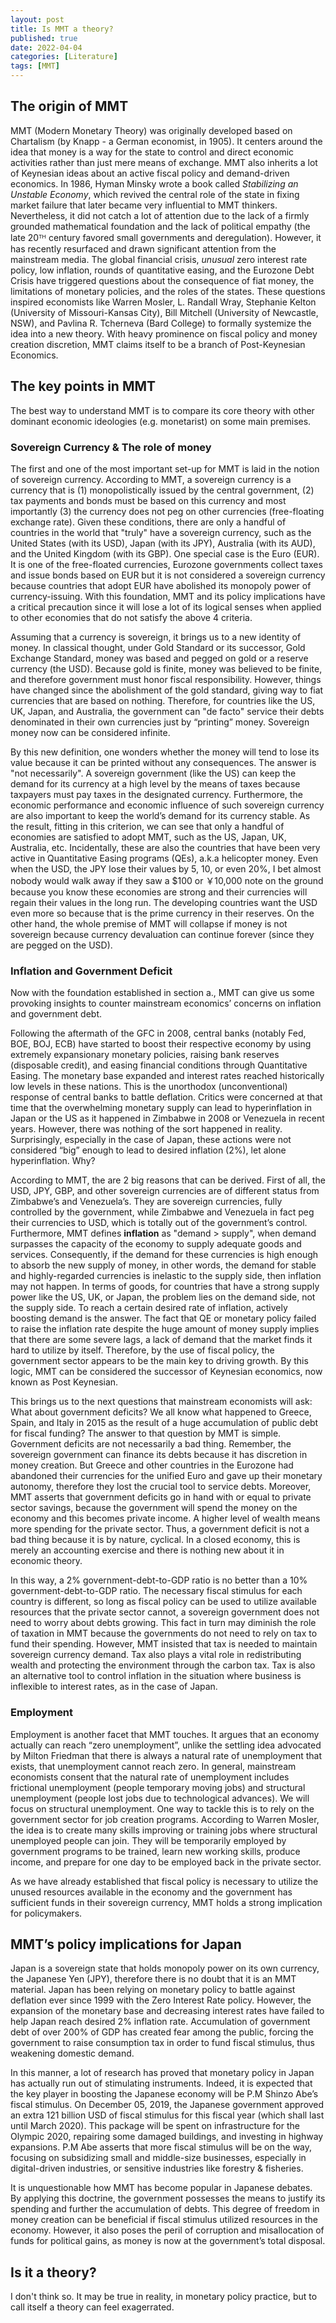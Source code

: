 ```yaml
---
layout: post
title: Is MMT a theory?
published: true
date: 2022-04-04
categories: [Literature]
tags: [MMT]
---
```


## The origin of MMT

MMT (Modern Monetary Theory) was originally developed based on Chartalism (by Knapp - a German economist, in 1905). It centers around the idea that money is a way for the state to control and direct economic activities rather than just mere means of exchange. MMT also inherits a lot of Keynesian ideas about an active fiscal policy and demand-driven economics. In 1986, Hyman Minsky wrote a book called *Stabilizing an Unstable Economy*, which revived the central role of the state in fixing market failure that later became very influential to MMT thinkers. Nevertheless, it did not catch a lot of attention due to the lack of a firmly grounded mathematical foundation and the lack of political empathy (the late 20ᵀᴴ century favored small governments and deregulation). However, it has recently resurfaced and drawn significant attention from the mainstream media. The global financial crisis, *unusual* zero interest rate policy, low inflation, rounds of quantitative easing, and the Eurozone Debt Crisis have triggered questions about the consequence of fiat money, the limitations of monetary policies, and the roles of the states. These questions inspired economists like Warren Mosler, L. Randall Wray, Stephanie Kelton (University of Missouri-Kansas City), Bill Mitchell (University of Newcastle, NSW), and Pavlina R. Tcherneva (Bard College) to formally systemize the idea into a new theory. With heavy prominence on fiscal policy and money creation discretion, MMT claims itself to be a branch of Post-Keynesian Economics. 

## The key points in MMT

The best way to understand MMT is to compare its core theory with other dominant economic ideologies (e.g. monetarist) on some main premises. 

### Sovereign Currency & The role of money

The first and one of the most important set-up for MMT is laid in the notion of sovereign currency. According to MMT, a sovereign currency is a currency that is (1) monopolistically issued by the central government, (2) tax payments and bonds must be based on this currency and most importantly (3) the currency does not peg on other currencies (free-floating exchange rate). Given these conditions, there are only a handful of countries in the world that "truly" have a sovereign currency, such as the United States (with its USD), Japan (with its JPY), Australia (with its AUD), and the United Kingdom (with its GBP). One special case is the Euro (EUR). It is one of the free-floated currencies, Eurozone governments collect taxes and issue bonds based on EUR but it is not considered a sovereign currency because countries that adopt EUR have abolished its monopoly power of currency-issuing. With this foundation, MMT and its policy implications have a critical precaution since it will lose a lot of its logical senses when applied to other economies that do not satisfy the above 4 criteria.

Assuming that a currency is sovereign, it brings us to a new identity of money. In classical thought, under Gold Standard or its successor, Gold Exchange Standard, money was based and pegged on gold or a reserve currency (the USD). Because gold is finite, money was believed to be finite, and therefore government must honor fiscal responsibility. However, things have changed since the abolishment of the gold standard, giving way to fiat currencies that are based on nothing. Therefore, for countries like the US, UK, Japan, and Australia, the government can "de facto" service their debts denominated in their own currencies just by “printing” money.  Sovereign money now can be considered infinite. 

By this new definition, one wonders whether the money will tend to lose its value because it can be printed without any consequences. The answer is "not necessarily". A sovereign government (like the US) can keep the demand for its currency at a high level by the means of taxes because taxpayers must pay taxes in the designated currency. Furthermore, the economic performance and economic influence of such sovereign currency are also important to keep the world’s demand for its currency stable. As the result, fitting in this criterion, we can see that only a handful of economies are satisfied to adopt MMT, such as the US, Japan, UK, Australia, etc. Incidentally, these are also the countries that have been very active in Quantitative Easing programs (QEs), a.k.a helicopter money. Even when the USD, the JPY lose their values by 5, 10, or even 20%, I bet almost nobody would walk away if they saw a $100 or ￥10,000 note on the ground because you know these economies are strong and their currencies will regain their values in the long run. The developing countries want the USD even more so because that is the prime currency in their reserves. On the other hand, the whole premise of MMT will collapse if money is not sovereign because currency devaluation can continue forever (since they are pegged on the USD).

### Inflation and Government Deficit

Now with the foundation established in section a., MMT can give us some provoking insights to counter mainstream economics’ concerns on inflation and government debt.

Following the aftermath of the GFC in 2008, central banks (notably Fed, BOE, BOJ, ECB) have started to boost their respective economy by using extremely expansionary monetary policies, raising bank reserves (disposable credit), and easing financial conditions through Quantitative Easing. The monetary base expanded and interest rates reached historically low levels in these nations. This is the unorthodox (unconventional) response of central banks to battle deflation. Critics were concerned at that time that the overwhelming monetary supply can lead to hyperinflation in Japan or the US as it happened in Zimbabwe in 2008 or Venezuela in recent years. However, there was nothing of the sort happened in reality. Surprisingly, especially in the case of Japan, these actions were not considered “big” enough to lead to desired inflation (2%), let alone hyperinflation. Why? 

According to MMT, the are 2 big reasons that can be derived. First of all, the USD, JPY, GBP, and other sovereign currencies are of different status from Zimbabwe’s and Venezuela’s. They are sovereign currencies, fully controlled by the government, while Zimbabwe and Venezuela in fact peg their currencies to USD, which is totally out of the government’s control. Furthermore, MMT defines **inflation** as "demand > supply",  when demand surpasses the capacity of the economy to supply adequate goods and services. Consequently, if the demand for these currencies is high enough to absorb the new supply of money, in other words, the demand for stable and highly-regarded currencies is inelastic to the supply side, then inflation may not happen. In terms of goods, for countries that have a strong supply power like the US, UK, or Japan, the problem lies on the demand side, not the supply side. To reach a certain desired rate of inflation, actively boosting demand is the answer. The fact that QE or monetary policy failed to raise the inflation rate despite the huge amount of money supply implies that there are some severe lags, a lack of demand that the market finds it hard to utilize by itself.  Therefore, by the use of fiscal policy, the government sector appears to be the main key to driving growth. By this logic, MMT can be considered the successor of Keynesian economics, now known as Post Keynesian.

This brings us to the next questions that mainstream economists will ask: What about government deficits? We all know what happened to Greece, Spain, and Italy in 2015 as the result of a huge accumulation of public debt for fiscal funding? The answer to that question by MMT is simple. Government deficits are not necessarily a bad thing. Remember, the sovereign government can finance its debts because it has discretion in money creation. But Greece and other countries in the Eurozone had abandoned their currencies for the unified Euro and gave up their monetary autonomy, therefore they lost the crucial tool to service debts. Moreover, MMT asserts that government deficits go in hand with or equal to private sector savings, because the government will spend the money on the economy and this becomes private income. A higher level of wealth means more spending for the private sector. Thus, a government deficit is not a bad thing because it is by nature, cyclical. In a closed economy, this is merely an accounting exercise and there is nothing new about it in economic theory.

In this way, a 2% government-debt-to-GDP ratio is no better than a 10% government-debt-to-GDP ratio. The necessary fiscal stimulus for each country is different, so long as fiscal policy can be used to utilize available resources that the private sector cannot, a sovereign government does not need to worry about debts growing. This fact in turn may diminish the role of taxation in MMT because the governments do not need to rely on tax to fund their spending. However, MMT insisted that tax is needed to maintain sovereign currency demand. Tax also plays a vital role in redistributing wealth and protecting the environment through the carbon tax. Tax is also an alternative tool to control inflation in the situation where business is inflexible to interest rates, as in the case of Japan. 

### Employment

Employment is another facet that MMT touches. It argues that an economy actually can reach “zero unemployment”, unlike the settling idea advocated by Milton Friedman that there is always a natural rate of unemployment that exists, that unemployment cannot reach zero. In general, mainstream economists consent that the natural rate of unemployment includes frictional unemployment (people temporary moving jobs) and structural unemployment (people lost jobs due to technological advances). We will focus on structural unemployment. One way to tackle this is to rely on the government sector for job creation programs. According to Warren Mosler, the idea is to create many skills improving or training jobs where structural unemployed people can join. They will be temporarily employed by government programs to be trained, learn new working skills, produce income, and prepare for one day to be employed back in the private sector. 

As we have already established that fiscal policy is necessary to utilize the unused resources available in the economy and the government has sufficient funds in their sovereign currency, MMT holds a strong implication for policymakers. 

## MMT’s policy implications for Japan

Japan is a sovereign state that holds monopoly power on its own currency, the Japanese Yen (JPY), therefore there is no doubt that it is an MMT material. Japan has been relying on monetary policy to battle against deflation ever since 1999 with the Zero Interest Rate policy. However, the expansion of the monetary base and decreasing interest rates have failed to help Japan reach desired 2% inflation rate. Accumulation of government debt of over 200% of GDP has created fear among the public, forcing the government to raise consumption tax in order to fund fiscal stimulus, thus weakening domestic demand.

In this manner, a lot of research has proved that monetary policy in Japan has actually run out of stimulating instruments. Indeed, it is expected that the key player in boosting the Japanese economy will be P.M Shinzo Abe’s fiscal stimulus. On December 05, 2019, the Japanese government approved an extra 121 billion USD of fiscal stimulus for this fiscal year (which shall last until March 2020). This package will be spent on infrastructure for the Olympic 2020, repairing some damaged buildings, and investing in highway expansions. P.M Abe asserts that more fiscal stimulus will be on the way, focusing on subsidizing small and middle-size businesses, especially in digital-driven industries, or sensitive industries like forestry & fisheries. 

It is unquestionable how MMT has become popular in Japanese debates. By applying this doctrine, the government possesses the means to justify its spending and further the accumulation of debts. This degree of freedom in money creation can be beneficial if fiscal stimulus utilized resources in the economy. However, it also poses the peril of corruption and misallocation of funds for political gains, as money is now at the government’s total disposal.

## Is it a theory?

I don't think so. It may be true in reality, in monetary policy practice, but to call itself a theory can feel exagerrated. 
